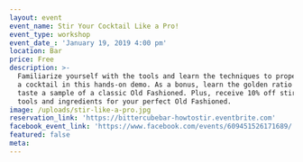 ```yaml
---
layout: event
event_name: Stir Your Cocktail Like a Pro!
event_type: workshop
event_date_: 'January 19, 2019 4:00 pm'
location: Bar
price: Free
description: >-
  Familiarize yourself with the tools and learn the techniques to properly stir
  a cocktail in this hands-on demo. As a bonus, learn the golden ratio for and
  taste a sample of a classic Old Fashioned. Plus, receive 10% off stirring
  tools and ingredients for your perfect Old Fashioned.
image: /uploads/stir-like-a-pro.jpg
reservation_link: 'https://bittercubebar-howtostir.eventbrite.com'
facebook_event_link: 'https://www.facebook.com/events/609451526171689/'
featured: false
meta:
---
```


